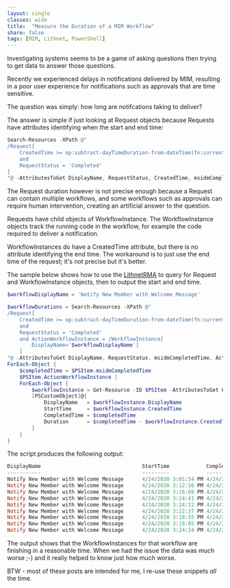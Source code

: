 ```yaml
---
layout: single
classes: wide
title:  "Measure the Duration of a MIM Workflow"
share: false
tags: [MIM, Lithnet, PowerShell]
---
```


Investigating systems seems to be a game of asking questions then trying to get data to answer those questions.

Recently we experienced delays in notifications delivered by MIM, resulting in a poor user experience for notifications such as approvals that are time sensitive.

The question was simply: how long are notifcations taking to deliver?

The answer is simple if just looking at Request objects because Requests have attributes identifying when the start and end time:
``` powershell
Search-Resources -XPath @"
/Request[
    CreatedTime >= op:subtract-dayTimeDuration-from-dateTime(fn:current-dateTime(), xs:dayTimeDuration('PT5M')) 
    and 
    RequestStatus = 'Completed' 
]
"@ -AttributesToGet DisplayName, RequestStatus, CreatedTime, msidmCompletedTime
```

The Request duration however is not precise enough because a Request can contain multiple workflows, and some workflows such as approvals can require human intervention, creating an artificial answer to the question.

Requests have child objects of WorkflowInstance.  The WorkflowInstance objects track the running code in the workflow, for example the code required to deliver a notification.

WorkflowInstances do have a CreatedTime attribute, but there is no attribute identifying the end time.  The workaround is to just use the end time of the request; it's not precise but it's better.

The sample below shows how to use the [LithnetRMA](https://github.com/lithnet/resourcemanagement-powershell/wiki) to query for Request and WorkflowInstance objects, then to output the start and end time.

```powershell
$workflowDisplayName = 'Notify New Member with Welcome Message'

$workflowDurations = Search-Resources -XPath @"
/Request[
    CreatedTime >= op:subtract-dayTimeDuration-from-dateTime(fn:current-dateTime(), xs:dayTimeDuration('PT30M')) 
    and 
    RequestStatus = 'Completed' 
    and ActionWorkflowInstance = /WorkflowInstance[
        DisplayName='$workflowDisplayName']
    ]
"@ -AttributesToGet DisplayName, RequestStatus, msidmCompletedTime, ActionWorkflowInstance |
ForEach-Object {
    $completedTime = $PSItem.msidmCompletedTime
    $PSItem.ActionWorkflowInstance |
    ForEach-Object {
        $workflowInstance = Get-Resource -ID $PSItem -AttributesToGet CreatedTime, DisplayName
        [PSCustomObject]@{
            DisplayName   = $workflowInstance.DisplayName
            StartTime     = $workflowInstance.CreatedTime
            CompletedTime = $completedTime
            Duration      = $completedTime - $workflowInstance.CreatedTime
        }
    }
}
```

The script produces the following output:

```powershell
DisplayName                                 StartTime            CompletedTime        Duration        
-----------                                 ---------            -------------        --------        
Notify New Member with Welcome Message      4/24/2020 3:01:54 PM 4/24/2020 3:01:56 PM 00:00:02.1500000
Notify New Member with Welcome Message      4/24/2020 3:12:56 PM 4/24/2020 3:12:59 PM 00:00:03.6400000
Notify New Member with Welcome Message      4/24/2020 3:16:08 PM 4/24/2020 3:16:14 PM 00:00:05.1360000
Notify New Member with Welcome Message      4/24/2020 3:24:41 PM 4/24/2020 3:24:52 PM 00:00:10.0870000
Notify New Member with Welcome Message      4/24/2020 3:24:12 PM 4/24/2020 3:24:18 PM 00:00:05.5900000
Notify New Member with Welcome Message      4/24/2020 3:22:37 PM 4/24/2020 3:22:50 PM 00:00:13.0770000
Notify New Member with Welcome Message      4/24/2020 3:18:55 PM 4/24/2020 3:19:02 PM 00:00:06.3470000
Notify New Member with Welcome Message      4/24/2020 3:18:05 PM 4/24/2020 3:18:08 PM 00:00:02.6870000
Notify New Member with Welcome Message      4/24/2020 3:24:24 PM 4/24/2020 3:24:28 PM 00:00:04.9430000
```

The output shows that the WorkflowInstances for that workflow are finishing in a reasonable time.  When we had the issue the data was much worse ;-) and it really helped to know just how much worse.

BTW - most of these posts are intended for me, I re-use these snippets *all* the time.